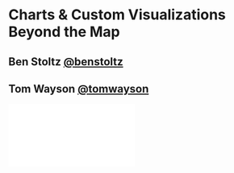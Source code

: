 <!-- .slide: data-background="img/esri-fed-summit-2017/bg-1.png" -->
# Charts &amp; Custom Visualizations Beyond the Map

## Ben Stoltz [@benstoltz](https://github.com/benstoltz)
## Tom Wayson [@tomwayson](https://github.com/tomwayson)

<img src="img/esri-logo-white-small.png" class="transparent esriLogo" />

